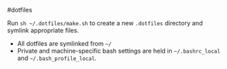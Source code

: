 #dotfiles

Run `sh ~/.dotfiles/make.sh` to create a new `.dotfiles` directory and symlink appropriate files.

* All dotfiles are symlinked from `~/`
* Private and machine-specific bash settings are held in `~/.bashrc_local` and `~/.bash_profile_local`.
